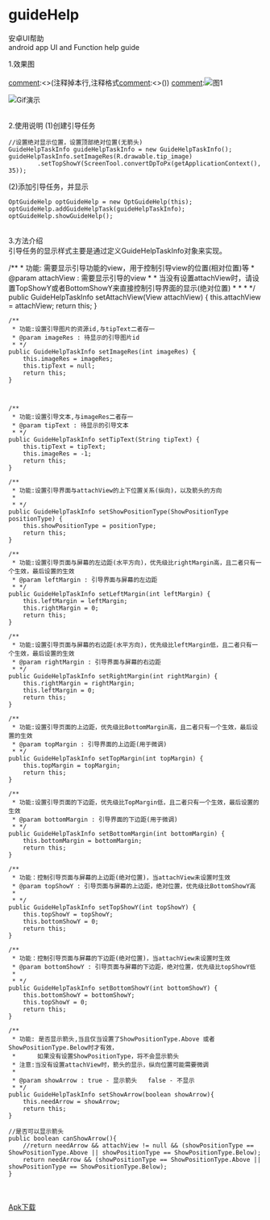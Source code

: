 # guideHelp  
安卓UI帮助  
android app UI and Function help guide  

1.效果图</br></br>
[comment]:<>(注释掉本行,注释格式[comment]:<>())
[comment]:![图1](https://github.com/AndBird/guideHelp/blob/master/screenImage/Screenshot1.png)

[comment]:![图2](https://github.com/AndBird/guideHelp/blob/master/screenImage/Screenshot2.png)
  
[comment]:![图3](https://github.com/AndBird/guideHelp/blob/master/screenImage/Screenshot3.png)
 
[comment]:![图4](https://github.com/AndBird/guideHelp/blob/master/screenImage/Screenshot4.png)
 
 ![Gif演示](https://github.com/AndBird/guideHelp/blob/master/screenImage/Animation.gif)
 
 
 </br>
 2.使用说明  
 (1)创建引导任务
  
    //设置绝对显示位置，设置顶部绝对位置(无箭头)
    GuideHelpTaskInfo guideHelpTaskInfo = new GuideHelpTaskInfo();
    guideHelpTaskInfo.setImageRes(R.drawable.tip_image)
            .setTopShowY(ScreenTool.convertDpToPx(getApplicationContext(), 35));

(2)添加引导任务，并显示

    OptGuideHelp optGuideHelp = new OptGuideHelp(this);
    optGuideHelp.addGuideHelpTask(guideHelpTaskInfo);
    optGuideHelp.showGuideHelp();
 

</br> 
3.方法介绍</br>
引导任务的显示样式主要是通过定义GuideHelpTaskInfo对象来实现。

/**
	 * 功能: 需要显示引导功能的view，用于控制引导view的位置(相对位置)等
	 * @param attachView : 需要显示引导的view
	 * 
	 * 当没有设置attachView时，请设置TopShowY或者BottomShowY来直接控制引导界面的显示(绝对位置)
	 * 
	 * 
	 * */
	public GuideHelpTaskInfo setAttachView(View attachView) {
		this.attachView = attachView;
		return this;
	}
	
	/**
	 * 功能:设置引导图片的资源id,与tipText二者存一
	 * @param imageRes : 待显示的引导图片id
	 * */
	public GuideHelpTaskInfo setImageRes(int imageRes) {
		this.imageRes = imageRes;
		this.tipText = null;
		return this;
	}
	
	
	
	/**
	 * 功能:设置引导文本,与imageRes二者存一
	 * @param tipText : 待显示的引导文本
	 * */
	public GuideHelpTaskInfo setTipText(String tipText) {
		this.tipText = tipText;
		this.imageRes = -1;
		return this;
	}

	/**
	 * 功能:设置引导界面与attachView的上下位置关系(纵向)，以及箭头的方向
	 * 
	 * */
	public GuideHelpTaskInfo setShowPositionType(ShowPositionType positionType) {
		this.showPositionType = positionType;
		return this;
	}
	
	/**
	 * 功能:设置引导页面与屏幕的左边距(水平方向)，优先级比rightMargin高，且二者只有一个生效，最后设置的生效
	 * @param leftMargin : 引导界面与屏幕的左边距
	 * */
	public GuideHelpTaskInfo setLeftMargin(int leftMargin) {
		this.leftMargin = leftMargin;
		this.rightMargin = 0;
		return this;
	}
	
	/**
	 * 功能:设置引导页面与屏幕的右边距(水平方向)，优先级比leftMargin低，且二者只有一个生效，最后设置的生效
	 * @param rightMargin : 引导界面与屏幕的右边距
	 * */
	public GuideHelpTaskInfo setRightMargin(int rightMargin) {
		this.rightMargin = rightMargin;
		this.leftMargin = 0;
		return this;
	}
	
	/**
	 * 功能:设置引导页面的上边距，优先级比BottomMargin高，且二者只有一个生效，最后设置的生效
	 * @param topMargin : 引导界面的上边距(用于微调)
	 * */
	public GuideHelpTaskInfo setTopMargin(int topMargin) {
		this.topMargin = topMargin;
		return this;
	}
	
	/**
	 * 功能:设置引导页面的下边距，优先级比TopMargin低，且二者只有一个生效，最后设置的生效
	 * @param bottomMargin : 引导界面的下边距(用于微调)
	 * */
	public GuideHelpTaskInfo setBottomMargin(int bottomMargin) {
		this.bottomMargin = bottomMargin;
		return this;
	}
	
	/**
	 * 功能：控制引导页面与屏幕的上边距(绝对位置)，当attachView未设置时生效
	 * @param topShowY : 引导页面与屏幕的上边距，绝对位置，优先级比BottomShowY高
	 * 
	 * */
	public GuideHelpTaskInfo setTopShowY(int topShowY) {
		this.topShowY = topShowY;
		this.bottomShowY = 0;
		return this;
	}

	/**
	 * 功能：控制引导页面与屏幕的下边距(绝对位置)，当attachView未设置时生效
	 * @param bottomShowY : 引导页面与屏幕的下边距，绝对位置，优先级比topShowY低
	 * 
	 * */
	public GuideHelpTaskInfo setBottomShowY(int bottomShowY) {
		this.bottomShowY = bottomShowY;
		this.topShowY = 0;
		return this;
	}
	
	/**
	 * 功能: 是否显示箭头,当且仅当设置了ShowPositionType.Above 或者ShowPositionType.Below时才有效，
	 * 		如果没有设置ShowPositionType，将不会显示箭头
	 * 注意:当没有设置attachView时，箭头的显示，纵向位置可能需要微调
	 * 
	 * @param showArrow : true - 显示箭头   false - 不显示
	 * */
	public GuideHelpTaskInfo setShowArrow(boolean showArrow){
		this.needArrow = showArrow;
		return this;
	}
	
	//是否可以显示箭头
	public boolean canShowArrow(){
		//return needArrow && attachView != null && (showPositionType == ShowPositionType.Above || showPositionType == ShowPositionType.Below);
		return needArrow && (showPositionType == ShowPositionType.Above || showPositionType == ShowPositionType.Below);
	}

 </br></br>
 [Apk下载](https://github.com/AndBird/guideHelp/blob/master/apk/GuideHelpDemo.apk)
 